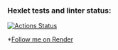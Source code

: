 ### Hexlet tests and linter status:
[![Actions Status](https://github.com/zampolitxxx/java-project-99/actions/workflows/hexlet-check.yml/badge.svg)](https://github.com/zampolitxxx/java-project-99/actions)

*[Follow me on Render](https://dashboard.render.com/web/srv-cn8215f109ks739m5ang/deploys/dep-cn8215n109ks739m5apg)